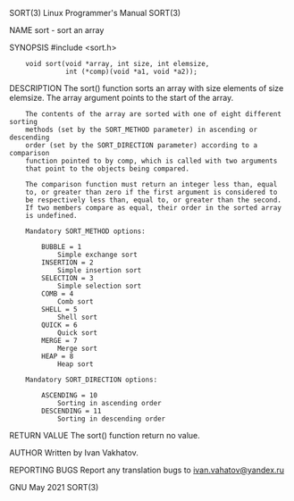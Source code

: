 SORT(3)                Linux Programmer's Manual               SORT(3)

NAME
		sort - sort an array
	
SYNOPSIS
		#include <sort.h>

		void sort(void *array, int size, int elemsize,
				  int (*comp)(void *a1, void *a2));

DESCRIPTION
		The sort() function sorts an array with size elements of size
		elemsize.  The array argument points to the start of the array.

		The contents of the array are sorted with one of eight different sorting
		methods (set by the SORT_METHOD parameter) in ascending or descending
		order (set by the SORT_DIRECTION parameter) according to a comparison
		function pointed to by comp, which is called with two arguments
		that point to the objects being compared.

		The comparison function must return an integer less than, equal
		to, or greater than zero if the first argument is considered to
		be respectively less than, equal to, or greater than the second.
		If two members compare as equal, their order in the sorted array
		is undefined.
		
		Mandatory SORT_METHOD options:
		
			BUBBLE = 1
				Simple exchange sort
			INSERTION = 2
				Simple insertion sort
			SELECTION = 3
				Simple selection sort
			COMB = 4
				Comb sort
			SHELL = 5
				Shell sort
			QUICK = 6
				Quick sort
			MERGE = 7
				Merge sort
			HEAP = 8
				Heap sort
		
		Mandatory SORT_DIRECTION options:
		
			ASCENDING = 10
				Sorting in ascending order	
			DESCENDING = 11
				Sorting in descending order
				
RETURN VALUE
		The sort() function return no value.

AUTHOR
		Written by Ivan Vakhatov.

REPORTING BUGS
		Report any translation bugs to
		ivan.vahatov@yandex.ru

GNU                            May 2021                      SORT(3)
